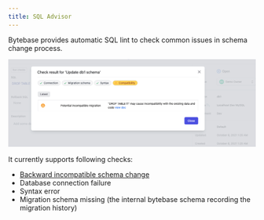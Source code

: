 ```yaml
---
title: SQL Advisor
---
```


Bytebase provides automatic SQL lint to check common issues in schema change process.

![sql-advisor](/static/docs-assets/sql-advisor.png)

It currently supports following checks:

- [Backward incompatible schema change](/docs/features/sql-advisor/backward-compatibility-migration-check)
- Database connection failure
- Syntax error
- Migration schema missing (the internal bytebase schema recording the migration history)
